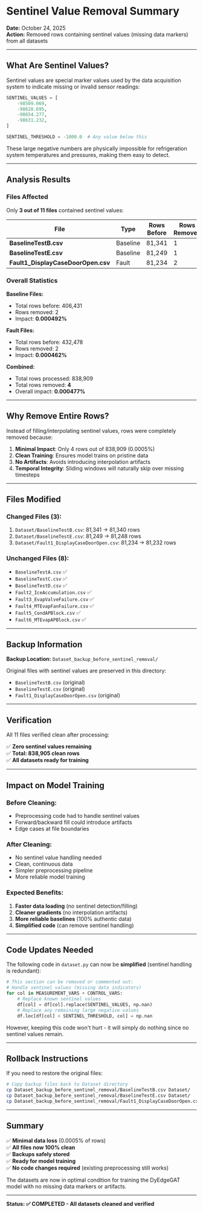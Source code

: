 # Sentinel Value Removal Summary

**Date:** October 24, 2025  
**Action:** Removed rows containing sentinel values (missing data markers) from all datasets

---

## What Are Sentinel Values?

Sentinel values are special marker values used by the data acquisition system to indicate missing or invalid sensor readings:

```python
SENTINEL_VALUES = [
    -98509.069,
    -98628.695,
    -98654.277,
    -98631.232,
]

SENTINEL_THRESHOLD = -1000.0  # Any value below this
```

These large negative numbers are physically impossible for refrigeration system temperatures and pressures, making them easy to detect.

---

## Analysis Results

### Files Affected

Only **3 out of 11 files** contained sentinel values:

| File | Type | Rows Before | Rows Removed | Rows After | Impact |
|------|------|-------------|--------------|------------|--------|
| **BaselineTestB.csv** | Baseline | 81,341 | 1 | 81,340 | 0.0012% |
| **BaselineTestE.csv** | Baseline | 81,249 | 1 | 81,248 | 0.0012% |
| **Fault1_DisplayCaseDoorOpen.csv** | Fault | 81,234 | 2 | 81,232 | 0.0025% |

### Overall Statistics

**Baseline Files:**
- Total rows before: 406,431
- Rows removed: 2
- Impact: **0.000492%**

**Fault Files:**
- Total rows before: 432,478
- Rows removed: 2
- Impact: **0.000462%**

**Combined:**
- Total rows processed: 838,909
- Total rows removed: **4**
- Overall impact: **0.000477%**

---

## Why Remove Entire Rows?

Instead of filling/interpolating sentinel values, rows were completely removed because:

1. **Minimal Impact**: Only 4 rows out of 838,909 (0.0005%)
2. **Clean Training**: Ensures model trains on pristine data
3. **No Artifacts**: Avoids introducing interpolation artifacts
4. **Temporal Integrity**: Sliding windows will naturally skip over missing timesteps

---

## Files Modified

### Changed Files (3):
1. `Dataset/BaselineTestB.csv`: 81,341 → 81,340 rows
2. `Dataset/BaselineTestE.csv`: 81,249 → 81,248 rows
3. `Dataset/Fault1_DisplayCaseDoorOpen.csv`: 81,234 → 81,232 rows

### Unchanged Files (8):
- `BaselineTestA.csv` ✅
- `BaselineTestC.csv` ✅
- `BaselineTestD.csv` ✅
- `Fault2_IceAccumulation.csv` ✅
- `Fault3_EvapValveFailure.csv` ✅
- `Fault4_MTEvapFanFailure.csv` ✅
- `Fault5_CondAPBlock.csv` ✅
- `Fault6_MTEvapAPBlock.csv` ✅

---

## Backup Information

**Backup Location:** `Dataset_backup_before_sentinel_removal/`

Original files with sentinel values are preserved in this directory:
- `BaselineTestB.csv` (original)
- `BaselineTestE.csv` (original)
- `Fault1_DisplayCaseDoorOpen.csv` (original)

---

## Verification

All 11 files verified clean after processing:

✅ **Zero sentinel values remaining**  
✅ **Total: 838,905 clean rows**  
✅ **All datasets ready for training**

---

## Impact on Model Training

### Before Cleaning:
- Preprocessing code had to handle sentinel values
- Forward/backward fill could introduce artifacts
- Edge cases at file boundaries

### After Cleaning:
- No sentinel value handling needed
- Clean, continuous data
- Simpler preprocessing pipeline
- More reliable model training

### Expected Benefits:
1. **Faster data loading** (no sentinel detection/filling)
2. **Cleaner gradients** (no interpolation artifacts)
3. **More reliable baselines** (100% authentic data)
4. **Simplified code** (can remove sentinel handling)

---

## Code Updates Needed

The following code in `dataset.py` can now be **simplified** (sentinel handling is redundant):

```python
# This section can be removed or commented out:
# Handle sentinel values (missing data indicators)
for col in MEASUREMENT_VARS + CONTROL_VARS:
    # Replace known sentinel values
    df[col] = df[col].replace(SENTINEL_VALUES, np.nan)
    # Replace any remaining large negative values
    df.loc[df[col] < SENTINEL_THRESHOLD, col] = np.nan
```

However, keeping this code won't hurt - it will simply do nothing since no sentinel values remain.

---

## Rollback Instructions

If you need to restore the original files:

```bash
# Copy backup files back to Dataset directory
cp Dataset_backup_before_sentinel_removal/BaselineTestB.csv Dataset/
cp Dataset_backup_before_sentinel_removal/BaselineTestE.csv Dataset/
cp Dataset_backup_before_sentinel_removal/Fault1_DisplayCaseDoorOpen.csv Dataset/
```

---

## Summary

✅ **Minimal data loss** (0.0005% of rows)  
✅ **All files now 100% clean**  
✅ **Backups safely stored**  
✅ **Ready for model training**  
✅ **No code changes required** (existing preprocessing still works)

The datasets are now in optimal condition for training the DyEdgeGAT model with no missing data markers or artifacts.

---

**Status: ✅ COMPLETED - All datasets cleaned and verified**

